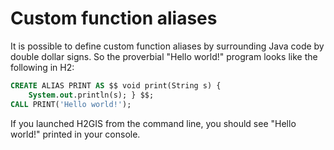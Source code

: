 # Custom function aliases

It is possible to define custom function aliases by surrounding Java code by double dollar signs.  So the proverbial "Hello world!" program looks like the following in H2:

```sql
CREATE ALIAS PRINT AS $$ void print(String s) {
    System.out.println(s); } $$;
CALL PRINT('Hello world!');
```

If you launched H2GIS from the command line, you should see "Hello world!" printed in your console.
